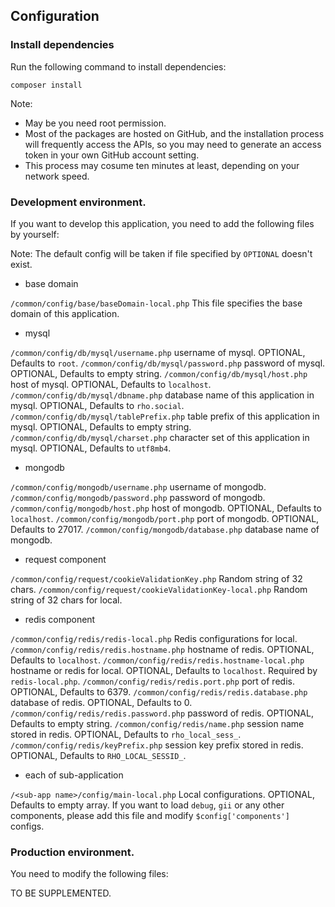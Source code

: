 ## Configuration

### Install dependencies

Run the following command to install dependencies:
~~~
composer install
~~~
Note:
- May be you need root permission.
- Most of the packages are hosted on GitHub, and the installation process will frequently access the APIs, so you may need to generate an access token in your own GitHub account setting.
- This process may cosume ten minutes at least, depending on your network speed.

### Development environment.

If you want to develop this application, you need to add the following files by yourself:

Note: The default config will be taken if file specified by `OPTIONAL` doesn't exist.

- base domain

`/common/config/base/baseDomain-local.php` This file specifies the base domain of this application.

- mysql

`/common/config/db/mysql/username.php` username of mysql. OPTIONAL, Defaults to `root`.
`/common/config/db/mysql/password.php` password of mysql. OPTIONAL, Defaults to empty string.
`/common/config/db/mysql/host.php` host of mysql. OPTIONAL, Defaults to `localhost`.
`/common/config/db/mysql/dbname.php` database name of this application in mysql. OPTIONAL, Defaults to `rho.social`.
`/common/config/db/mysql/tablePrefix.php` table prefix of this application in mysql. OPTIONAL, Defaults to empty string.
`/common/config/db/mysql/charset.php` character set of this application in mysql. OPTIONAL, Defaults to `utf8mb4`.

- mongodb

`/common/config/mongodb/username.php` username of mongodb.
`/common/config/mongodb/password.php` password of mongodb.
`/common/config/mongodb/host.php` host of mongodb. OPTIONAL, Defaults to `localhost`.
`/common/config/mongodb/port.php` port of mongodb. OPTIONAL, Defaults to 27017.
`/common/config/mongodb/database.php` database name of mongodb.

- request component

`/common/config/request/cookieValidationKey.php` Random string of 32 chars.
`/common/config/request/cookieValidationKey-local.php` Random string of 32 chars for local.

- redis component

`/common/config/redis/redis-local.php` Redis configurations for local.
`/common/config/redis/redis.hostname.php` hostname of redis. OPTIONAL, Defaults to `localhost`.
`/common/config/redis/redis.hostname-local.php` hostname or redis for local. OPTIONAL, Defaults to `localhost`. Required by `redis-local.php`.
`/common/config/redis/redis.port.php` port of redis. OPTIONAL, Defaults to 6379.
`/common/config/redis/redis.database.php` database of redis. OPTIONAL, Defaults to 0.
`/common/config/redis/redis.password.php` password of redis. OPTIONAL, Defaults to empty string.
`/common/config/redis/name.php` session name stored in redis. OPTIONAL, Defaults to `rho_local_sess_`.
`/common/config/redis/keyPrefix.php` session key prefix stored in redis. OPTIONAL, Defaults to `RHO_LOCAL_SESSID_`.

- each of sub-application

`/<sub-app name>/config/main-local.php` Local configurations. OPTIONAL, Defaults to empty array. If you want to load `debug`, `gii` or any other components, please add this file and modify `$config['components']` configs.

### Production environment.

You need to modify the following files:

TO BE SUPPLEMENTED.
